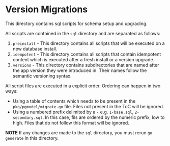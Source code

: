 # Version Migrations  #

This directory contains sql scripts for schema setup and upgrading.

All scripts are contained in the `sql` directory and are separated as follows:

1. `preinstall` - This directory contains all scripts that will be executed on 
    a new database install.
2. `idempotent` - This directory contains all scripts that contain idempotent 
    content which is executed after a fresh install or a version upgrade.
3. `versions` - This directory contains subdirectories that are named after 
    the app version they were introduced in. Their names follow the semantic versioning syntax.

All script files are executed in a explicit order. Ordering can happen in two ways:

- Using a table of contents which needs to be present in the `pkg/pgmodel/migrate.go` 
    file. Files not present in the ToC will be ignored.
- Using a numbered prefix delimited by a `-` e.g. `1-base.sql`, `2-secondary.sql`. 
    In this case, fils are ordered by the numeric prefix, low to high. 
    Files that do not follow this format will be ignored.

**NOTE** If any changes are made to the `sql` directory, you must rerun
         `go generate` in this directory.

